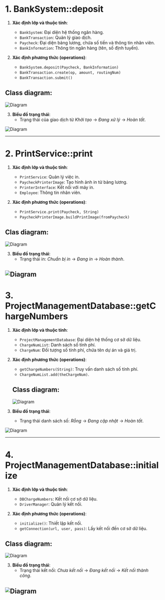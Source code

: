 # 1. **BankSystem::deposit**
1. **Xác định lớp và thuộc tính**:
   - `BankSystem`: Đại diện hệ thống ngân hàng.
   - `BankTransaction`: Quản lý giao dịch.
   - `Paycheck`: Đại diện bảng lương, chứa số tiền và thông tin nhân viên.
   - `BankInformation`: Thông tin ngân hàng (tên, số định tuyến).

2. **Xác định phương thức (operations)**:
   - `BankSystem.deposit(Paycheck, BankInformation)`
   - `BankTransaction.create(op, amount, routingNum)`
   - `BankTransaction.submit()`
  
  ## Class diagram:
  ![Diagram](https://www.planttext.com/api/plantuml/png/T951Ri8m44NtFiKiGKeka0L2NLHYWoh11IREj8s8FP5dl8WG9sF1aRW22Ks20TNBxpzl_hUlvyjQ58D6rnZRe0Xye3_iEb5oS3HmFnMrBBKklh2plsGFsTsqyTyS76hDVcbE9XdV1_I2ThYP6JOGAYsuBM2deVO_6Q3ZwBM0puPHCmWSjTUtqKsMvJWhiNJz-cJBb6J4vy-iKIFNDjmHRQe9-1mpAJ1pobxVegDvuaz-P2iffBJajV9yzTQ-W2WavbKUh7E50jh0bkG_uslKaRacNms_TWC00F__0m00)

3. **Biểu đồ trạng thái**:
   - Trạng thái của giao dịch từ *Khởi tạo* → *Đang xử lý* → *Hoàn tất*.
     
![Diagram](https://www.planttext.com/api/plantuml/png/T951Ri8m44NtFiKiGKeka0L2NLHYWoh11IREj8s8FP5dl8WG9sF1aRW22Ks20TNBxpzl_hUlvyjQ58D6rnZRe0Xye3_iEb5oS3HmFnMrBBKklh2plsGFsTsqyTyS76hDVcbE9XdV1_I2ThYP6JOGAYsuBM2deVO_6Q3ZwBM0puPHCmWSjTUtqKsMvJWhiNJz-cJBb6J4vy-iKIFNDjmHRQe9-1mpAJ1pobxVegDvuaz-P2iffBJajV9yzTQ-W2WavbKUh7E50jh0bkG_uslKaRacNms_TWC00F__0m00)

---

# 2. **PrintService::print**
1. **Xác định lớp và thuộc tính**:
   - `PrintService`: Quản lý việc in.
   - `PaycheckPrinterImage`: Tạo hình ảnh in từ bảng lương.
   - `PrinterInterface`: Kết nối với máy in.
   - `Employee`: Thông tin nhân viên.

2. **Xác định phương thức (operations)**:
   - `PrintService.print(Paycheck, String)`
   - `PaycheckPrinterImage.buildPrintImage(fromPaycheck)`
## Clas diagram:

![Diagram](https://www.planttext.com/api/plantuml/png/T951Ri8m44NtFiKiGKeka0L2NLHYWoh11IREj8s8FP5dl8WG9sF1aRW22Ks20TNBxpzl_hUlvyjQ58D6rnZRe0Xye3_iEb5oS3HmFnMrBBKklh2plsGFsTsqyTyS76hDVcbE9XdV1_I2ThYP6JOGAYsuBM2deVO_6Q3ZwBM0puPHCmWSjTUtqKsMvJWhiNJz-cJBb6J4vy-iKIFNDjmHRQe9-1mpAJ1pobxVegDvuaz-P2iffBJajV9yzTQ-W2WavbKUh7E50jh0bkG_uslKaRacNms_TWC00F__0m00)

3. **Biểu đồ trạng thái**:
   - Trạng thái in: *Chuẩn bị in* → *Đang in* → *Hoàn thành*.
     
![Diagram](https://www.planttext.com/api/plantuml/png/UhzxlqDnIM9HIMbk3XUGKPAge1HGb5gGM9IPbwwaa5Yi0E8XP3BpIX0IG0vCnZa_jo0djIGr1Ipbaf-NoiKLhHMheAjh1p41H41vG6qALWh1gNaf2YNv2WKWVceH5qGSf0Aa6wZ0BJClipW38W-qayi1g07aIW00003__mC0)
---

# 3. **ProjectManagementDatabase::getChargeNumbers**
1. **Xác định lớp và thuộc tính**:
   - `ProjectManagementDatabase`: Đại diện hệ thống cơ sở dữ liệu.
   - `ChargeNumList`: Danh sách số tính phí.
   - `ChargeNum`: Đối tượng số tính phí, chứa tên dự án và giá trị.

2. **Xác định phương thức (operations)**:
   - `getChargeNumbers(String)`: Truy vấn danh sách số tính phí.
   - `ChargeNumList.add(theChargeNum)`.
  
    ## Class diagram:
   ![Diagram](https://www.planttext.com/api/plantuml/png/T51B2i8m4Dtd55dQHI_GXHGKGT0YU89fCiHAaafcuaOycGkFv1MiDIrMT9RlEpEFsxqaXi3HMQ4i4CbTQ8-eU0iU33hql0I66WZbHSX-3FBY0C5W5LsDWMQdjsMj2xddq7YJ5N9KR1fYSHKfVGAFYQ3rJ0tCXpVxOKocNARM2XmElOavWuqTjh8jzDN_Jyhp-TTAXGp8CNWIKtoYx5IgzGnD9olHwzVtdW000F__0m00)

4. **Biểu đồ trạng thái**:
   - Trạng thái danh sách số: *Rỗng* → *Đang cập nhật* → *Hoàn tất*.
     
  ![Diagram](https://www.planttext.com/api/plantuml/png/UhzxlqDnIM9HIMbk3XUGKPAgeEIQMr1IgQIGMAm0Pi64GmjI4aioyzB1CZ0EJD8vFxSW9xKaDGKi2-TnSKLhnIhewjf1ZGAJO3xC00Kh1SUK58NaZCIYz5I5lDBSfDIYOYwuB4Wft3IWMhVClCpY38LIa7mgbqDgNWh8uG00003__mC0)

---

# 4. **ProjectManagementDatabase::initialize**
1. **Xác định lớp và thuộc tính**:
   - `DBChargeNumbers`: Kết nối cơ sở dữ liệu.
   - `DriverManager`: Quản lý kết nối.

2. **Xác định phương thức (operations)**:
   - `initialize()`: Thiết lập kết nối.
   - `getConnection(url, user, pass)`: Lấy kết nối đến cơ sở dữ liệu.
## Class diagram:

![Diagram](https://www.planttext.com/api/plantuml/png/UhzxlqDnIM9HIMbk3bToJc9niOABatD6Ob5wgbzfRb9gKR52DPS266JcPPPa9kPaLgLgQ7BLSi5K5sMMfHRv9kObfgSMmTMcfvOuv-VbfIQNPERdQPGMvLWf19SKPUQbwoYK5gSM8NW5G3DWFB2fwBRhwjgXsM45CgAOoo4rBmNaQ000003__mC0)

3. **Biểu đồ trạng thái**:
   - Trạng thái kết nối: *Chưa kết nối* → *Đang kết nối* → *Kết nối thành công*.
     
![Diagram](https://www.planttext.com/api/plantuml/png/UhzxlqDnIM9HIMbk3XUGKPAgeEIIMPoSdvUNcboIcgAaa5YiW2m0K-GC4SZCImShGN3H542DWFEukAArOXLqTUrGJKNcW6KH1YfOAJWdvkGePEPbbcGcvcHMfN8XIIAf1UgqWklBprCeBarEJYqkJYlDuN98pKi1-H00003__mC0)
---
